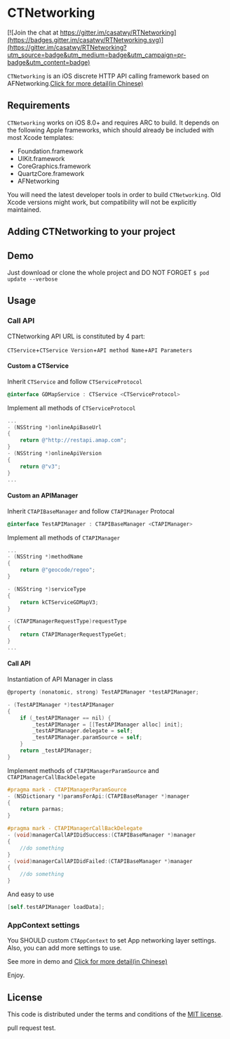 # CTNetworking

[![Join the chat at https://gitter.im/casatwy/RTNetworking](https://badges.gitter.im/casatwy/RTNetworking.svg)](https://gitter.im/casatwy/RTNetworking?utm_source=badge&utm_medium=badge&utm_campaign=pr-badge&utm_content=badge)

`CTNetworking` is an iOS discrete HTTP API calling framework based on AFNetworking.[Click for more detail(in Chinese)](http://casatwy.com/iosying-yong-jia-gou-tan-wang-luo-ceng-she-ji-fang-an.html)

## Requirements

`CTNetworking` works on iOS 8.0+ and requires ARC to build. It depends on the following Apple frameworks, which should already be included with most Xcode templates:

* Foundation.framework
* UIKit.framework
* CoreGraphics.framework
* QuartzCore.framework
* AFNetworking

You will need the latest developer tools in order to build `CTNetworking`. Old Xcode versions might work, but compatibility will not be explicitly maintained.

## Adding CTNetworking to your project

## Demo

Just download or clone the whole project and DO NOT FORGET `$ pod update --verbose`

## Usage

### Call API

CTNetworking API URL is constituted by 4 part:

`CTService`+`CTService Version`+`API method Name`+`API Parameters`

#### Custom a CTService

Inherit `CTService` and follow `CTServiceProtocol`

```objective-c
@interface GDMapService : CTService <CTServiceProtocol>
```

Implement all methods of `CTServiceProtocol`

```objective-c
...
- (NSString *)onlineApiBaseUrl
{
    return @"http://restapi.amap.com";
}
- (NSString *)onlineApiVersion
{
    return @"v3";
}
...
```

#### Custom an APIManager

Inherit `CTAPIBaseManager` and follow `CTAPIManager` Protocal

```objective-c
@interface TestAPIManager : CTAPIBaseManager <CTAPIManager>
```

Implement all methods of `CTAPIManager`

```objective-c
...
- (NSString *)methodName
{
    return @"geocode/regeo";
}

- (NSString *)serviceType
{
    return kCTServiceGDMapV3;
}

- (CTAPIManagerRequestType)requestType
{
    return CTAPIManagerRequestTypeGet;
}
...
```

#### Call API

Instantiation of API Manager in class

```objective-c
@property (nonatomic, strong) TestAPIManager *testAPIManager;

- (TestAPIManager *)testAPIManager
{
    if (_testAPIManager == nil) {
        _testAPIManager = [[TestAPIManager alloc] init];
        _testAPIManager.delegate = self;
        _testAPIManager.paramSource = self;
    }
    return _testAPIManager;
}
```

Implement methods of `CTAPIManagerParamSource` and `CTAPIManagerCallBackDelegate`

```objective-c
#pragma mark - CTAPIManagerParamSource
- (NSDictionary *)paramsForApi:(CTAPIBaseManager *)manager
{
    return parmas;
}

#pragma mark - CTAPIManagerCallBackDelegate
- (void)managerCallAPIDidSuccess:(CTAPIBaseManager *)manager
{
    //do something
}
- (void)managerCallAPIDidFailed:(CTAPIBaseManager *)manager
{
    //do something
}
```

And easy to use

```objective-c
[self.testAPIManager loadData];
```

### AppContext settings

You SHOULD custom `CTAppContext` to set App networking layer settings. Also, you can add more settings to use.

See more in demo and [Click for more detail(in Chinese)](http://casatwy.com/iosying-yong-jia-gou-tan-wang-luo-ceng-she-ji-fang-an.html)


Enjoy.

## License

This code is distributed under the terms and conditions of the [MIT license](LICENSE).

pull request test.
